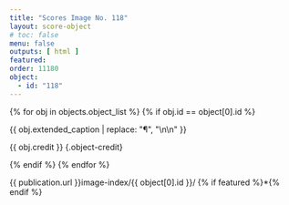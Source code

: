 ```yaml
---
title: "Scores Image No. 118"
layout: score-object
# toc: false
menu: false
outputs: [ html ]
featured: 
order: 11180
object:
  - id: "118"
---
```


{% for obj in objects.object_list %}
{% if obj.id == object[0].id %}

{{ obj.extended_caption | replace: "¶", "\n\n" }}

{{ obj.credit }} {.object-credit}

{% endif %}
{% endfor %}

<div class="object-credit object-url is-print-only">

{{ publication.url }}image-index/{{ object[0].id }}/ {% if featured %}*{% endif %}

</div>
